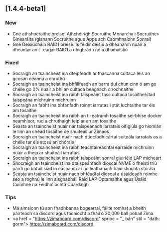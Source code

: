 ## [1.4.4-beta1]
### New
- Gné athshocraithe breise: Athchóirigh Socruithe Monarcha i Socruithe> Ginearálta (glanann Socruithe agus Apps ach Caomhnaíonn Sonraí)
- Gné Deisiúcháin RAID1 breise: Is féidir deisiú a dhéanamh nuair a dhéantar an t -eagar RAID1 a dhíghrádú nó a dhamáistiú
### Fixed
- Socraigh an tsaincheist ina dteipfeadh ar thascanna cúltaca leis an gcosán céanna a chruthú
- Socraigh an tsaincheist ina bhfillfeadh an barra dul chun cinn ó am go chéile go 0% nuair a bhí an cúltaca beagnach críochnaithe
- Socraigh an tsaincheist ina raibh taispeáint tasc cúltaca tosaithe/stad taispeána míchruinn míchruinn
- Socraigh an fabht ina bhfanfadh roinnt iarratas i stát luchtaithe tar éis am tosaithe
- Socraigh an tsaincheist ina raibh an t -eatramh tosaithe seirbhíse docker neamhleor, rud a chruthaigh teip ar an am tosaithe
- Seasta an tsaincheist nuair nár taispeánadh iarratais oifigiúla go hiomlán le linn an chéad tosaithe de shuiteáil úr Zimaos
- Socraigh an tsaincheist nuair nach dtiocfadh cártaí suiteála iarratais as a chéile tar éis atosú an chórais
- Socraigh an tsaincheist ina raibh teachtaireachtaí earráide míchruinn nuair a theip ar shuiteáil iarratais
- Socraigh an tsaincheist ina raibh taispeáint sonraí giuirléid LAP mícheart
- Shocraigh an tsaincheist ina dtaispeánfadh dioscaí NVME ó fheistí tríú páirtí go bhfuil siad in easnamh ar an leathanach bainistíochta stórála
- Seasta an tsaincheist nuair nach bhféadfaí dioscaí a úsáideadh roimhe seo a roghnú le linn aisghabháil Raid
LAP Optamaithe agus Úsáid Cuimhne na Feidhmíochta Cuardaigh
### Tips
- Má aimsíonn tú aon fhadhbanna bogearraí, fáilte romhat a bheith páirteach sa discord agus tacaíocht a fháil ó 30,000 ball pobail Zima
- <a href = "https://zimaboard.com/discord" sprioc = "_ bán" stíl = "dath: gorm"> https://zimaboard.com/discord </a>
